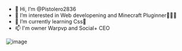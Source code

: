 - 👋 Hi, I’m @Pistolero2836
- 👀 I’m interested in Web developening and Minecraft Pluginner👨‍💻🧩
- 🌱 I’m currently learning Css🎨
- 📫 I'm owner Warpvp and Social+ CEO

![image](https://user-images.githubusercontent.com/112250123/209474440-cc515552-a51d-4852-ab9c-bfee1d53bf6c.png)



<!---
Pistolero2836/Pistolero2836 is a ✨ special ✨ repository because its `README.md` (this file) appears on your GitHub profile.
You can click the Preview link to take a look at your changes.
--->
